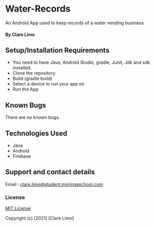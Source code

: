 # Water-Records
An Android App used to keep records of a water vending business 
#### By  Clare Limo
## Setup/Installation Requirements
* You need to have Java, Android Studio, gradle, Junit, Jdk and sdk installed.
* Clone the repository
* Build (gradle build)
* Select  a device to run your app on
* Run the App
## Known Bugs
There are no known bugs.
## Technologies Used
* Java
* Android
* Firebase
## Support and contact details
Email : clare.limo@student.moringaschool.com
### License
[MIT License](./LICENSE)

Copyright (c) [2021] [Clare Limo]